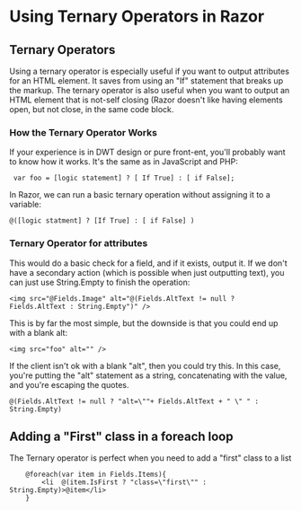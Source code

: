 # Using Ternary Operators in Razor #

## Ternary Operators ##
Using a ternary operator is especially useful if you want to output attributes for an HTML element. It saves from using an "If" statement that breaks up the markup. The ternary operator is also useful when you want to output an HTML element that is not-self closing (Razor doesn't like having elements open, but not close, in the same code block.

### How the Ternary Operator Works ###
If your experience is in DWT design or pure front-ent, you'll probably want to know how it works. It's the same as in JavaScript and PHP:
```
 var foo = [logic statement] ? [ If True] : [ if False]; 
```

In Razor, we can run a basic ternary operation without assigning it to a variable:
```
@([logic statment] ? [If True] : [ if False] )
```

### Ternary Operator for attributes ###
This would do a basic check for a field, and if it exists, output it. If we don't have a secondary action (which is possible when just outputting text), you can just use String.Empty to finish the operation:
```
<img src="@Fields.Image" alt="@(Fields.AltText != null ? Fields.AltText : String.Empty")" />
```
This is by far the most simple, but the downside is that you could end up with a blank alt:
```
<img src="foo" alt="" />
```
If the client isn't ok with a blank "alt", then you could try this. In this case, you're putting the "alt" statement as a string, concatenating with the value, and you're escaping the quotes.
```
@(Fields.AltText != null ? "alt=\""+ Fields.AltText + " \" " : String.Empty)
```

## Adding a "First" class in a foreach loop ##
The Ternary operator is perfect when you need to add a "first" class to a list
```
	@foreach(var item in Fields.Items){
		<li  @(item.IsFirst ? "class=\"first\"" : String.Empty)>@item</li>
	}
```